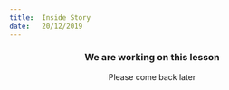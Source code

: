 ```yaml
---
title:  Inside Story
date:   20/12/2019
---
```


### <center>We are working on this lesson</center>
<center>Please come back later</center>